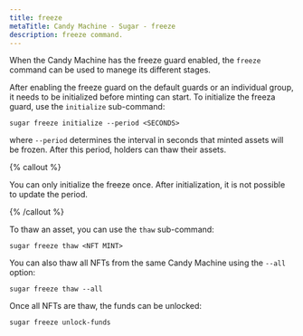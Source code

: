 ```yaml
---
title: freeze
metaTitle: Candy Machine - Sugar - freeze
description: freeze command.
---
```


When the Candy Machine has the freeze guard enabled, the `freeze` command can be used to manege its different stages.

After enabling the freeze guard on the default guards or an individual group, it needs to be initialized before minting can start. To initialize the freeza guard, use the `initialize` sub-command:

```
sugar freeze initialize --period <SECONDS>
```

where `--period` determines the interval in seconds that minted assets will be frozen. After this period, holders can thaw their assets.

{% callout %}

You can only initialize the freeze once. After initialization, it is not possible to update the period.

{% /callout %}

To thaw an asset, you can use the `thaw` sub-command:

```
sugar freeze thaw <NFT MINT>
```

You can also thaw all NFTs from the same Candy Machine using the `--all` option:

```
sugar freeze thaw --all
```

Once all NFTs are thaw, the funds can be unlocked:

```
sugar freeze unlock-funds
```